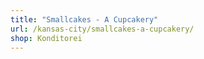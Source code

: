 ```yaml
---
title: "Smallcakes - A Cupcakery"
url: /kansas-city/smallcakes-a-cupcakery/
shop: Konditorei
---
```

